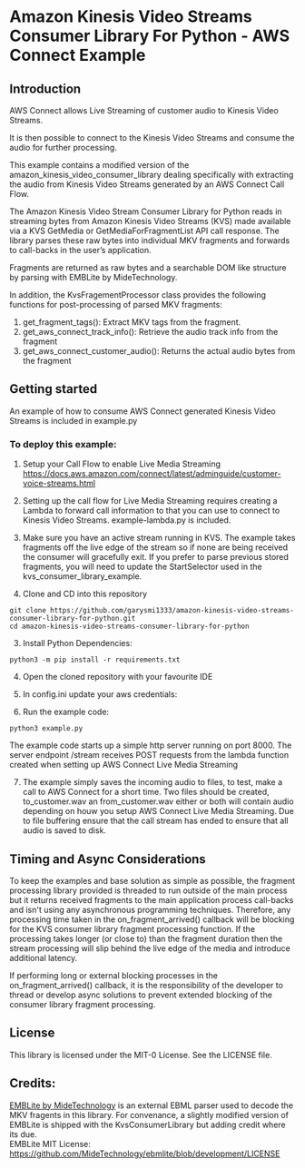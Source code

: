 # Amazon Kinesis Video Streams Consumer Library For Python - AWS Connect Example

## Introduction

AWS Connect allows Live Streaming of customer audio to Kinesis Video Streams.

It is then possible to connect to the Kinesis Video Streams and consume the audio for further processing.

This example contains a modified version of the amazon_kinesis_video_consumer_library dealing specifically with
extracting the audio from Kinesis Video Streams generated by an AWS Connect Call Flow.

The Amazon Kinesis Video Stream Consumer Library for Python reads in streaming bytes from Amazon 
Kinesis Video Streams (KVS) made available via a KVS GetMedia or GetMediaForFragmentList API call response. 
The library parses these raw bytes into individual MKV fragments and forwards to call-backs in the user’s application.

Fragments are returned as raw bytes and a searchable DOM like structure by parsing with EMBLite by MideTechnology.

In addition, the KvsFragementProcessor class provides the following functions for post-processing of parsed MKV fragments:
1) get_fragment_tags(): Extract MKV tags from the fragment.
2) get_aws_connect_track_info(): Retrieve the audio track info from the fragment
3) get_aws_connect_customer_audio(): Returns the actual audio bytes from the fragment

## Getting started

An example of how to consume AWS Connect generated Kinesis Video Streams is included in example.py


### To deploy this example:

1. Setup your Call Flow to enable Live Media Streaming https://docs.aws.amazon.com/connect/latest/adminguide/customer-voice-streams.html

2. Setting up the call flow for Live Media Streaming requires creating a Lambda to forward call information to that you can use to connect to Kinesis Video Streams. example-lambda.py is included.

2. Make sure you have an active stream running in KVS. The example takes fragments off the live edge of the stream so if 
none are being received the consumer will gracefully exit. If you prefer to parse previous stored fragments, you will need to update the 
StartSelector used in the kvs_consumer_library_example.

3. Clone and CD into this repository
```
git clone https://github.com/garysmi1333/amazon-kinesis-video-streams-consumer-library-for-python.git
cd amazon-kinesis-video-streams-consumer-library-for-python
```

3. Install Python Dependencies:
```
python3 -m pip install -r requirements.txt
```

4. Open the cloned repository with your favourite IDE 

5. In config.ini update your aws credentials:  

6. Run the example code:
```
python3 example.py
```

The example code starts up a simple http server running on port 8000. The server endpoint /stream receives POST requests
from the lambda function created when setting up AWS Connect Live Media Streaming

7. The example simply saves the incoming audio to files, to test, make a call to AWS Connect for a short time. 
Two files should be created, to_customer.wav an from_customer.wav either or both will contain audio depending on houw you setup
AWS Connect Live Media Streaming. Due to file buffering ensure that the call stream has ended to ensure that all audio is saved to disk.

## Timing and Async Considerations

To keep the examples and base solution as simple as possible, the fragment processing library provided is threaded to 
run outside of the main process but it returns received fragments to the main application process call-backs and isn't
using any asynchronous programming techniques. Therefore, any processing time taken in the on_fragment_arrived() callback
will be blocking for the KVS consumer library fragment processing function. If the processing takes longer (or close to) than the 
fragment duration then the stream processing will slip behind the live edge of the media and introduce additional latency.  

If performing long or external blocking processes in the on_fragment_arrived() callback, it is the responsibility of the 
developer to thread or develop async solutions to prevent extended blocking of the consumer library fragment processing. 


## License

This library is licensed under the MIT-0 License. See the LICENSE file.

## Credits:

[EMBLite by MideTechnology](https://github.com/MideTechnology/ebmlite) is an external EBML parser used to decode the MKV fragents in this library.
For convenance, a slightly modified version of EMBLite is shipped with the KvsConsumerLibrary but adding credit where its due.  
EMBLite MIT License: https://github.com/MideTechnology/ebmlite/blob/development/LICENSE  



